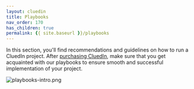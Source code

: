 ```yaml
---
layout: cluedin
title: Playbooks
nav_order: 170
has_children: true
permalink: {{ site.baseurl }}/playbooks
---
```


In this section, you'll find recommendations and guidelines on how to run a CluedIn project. After [purchasing CluedIn](/get-cluedin), make sure that you get acquainted with our playbooks to ensure smooth and successful implementation of your project.

![playbooks-intro.png](../../assets/images/playbooks/playbooks-intro.png)
